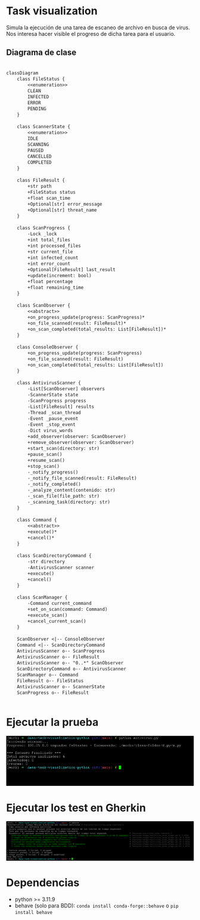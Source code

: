 # Task visualization

Simula la ejecución de una tarea de escaneo de archivo en busca de virus.
Nos interesa hacer visible el progreso de dicha tarea para el usuario.

## Diagrama de clase 

```mermaid

classDiagram
    class FileStatus {
        <<enumeration>>
        CLEAN
        INFECTED
        ERROR
        PENDING
    }

    class ScannerState {
        <<enumeration>>
        IDLE
        SCANNING
        PAUSED
        CANCELLED
        COMPLETED
    }

    class FileResult {
        +str path
        +FileStatus status
        +float scan_time
        +Optional[str] error_message
        +Optional[str] threat_name
    }

    class ScanProgress {
        -Lock _lock
        +int total_files
        +int processed_files
        +str current_file
        +int infected_count
        +int error_count
        +Optional[FileResult] last_result
        +update(increment: bool)
        +float percentage
        +float remaining_time
    }

    class ScanObserver {
        <<abstract>>
        +on_progress_update(progress: ScanProgress)*
        +on_file_scanned(result: FileResult)*
        +on_scan_completed(total_results: List[FileResult])*
    }

    class ConsoleObserver {
        +on_progress_update(progress: ScanProgress)
        +on_file_scanned(result: FileResult)
        +on_scan_completed(total_results: List[FileResult])
    }

    class AntivirusScanner {
        -List[ScanObserver] observers
        -ScannerState state
        -ScanProgress progress
        -List[FileResult] results
        -Thread _scan_thread
        -Event _pause_event
        -Event _stop_event
        -Dict virus_words
        +add_observer(observer: ScanObserver)
        +remove_observer(observer: ScanObserver)
        +start_scan(directory: str)
        +pause_scan()
        +resume_scan()
        +stop_scan()
        -_notify_progress()
        -_notify_file_scanned(result: FileResult)
        -_notify_completed()
        -_analyze_content(contenido: str)
        -_scan_file(file_path: str)
        -_scanning_task(directory: str)
    }

    class Command {
        <<abstract>>
        +execute()*
        +cancel()*
    }

    class ScanDirectoryCommand {
        -str directory
        -AntivirusScanner scanner
        +execute()
        +cancel()
    }

    class ScanManager {
        -Command current_command
        +set_on_scan(command: Command)
        +execute_scan()
        +cancel_current_scan()
    }

    ScanObserver <|-- ConsoleObserver
    Command <|-- ScanDirectoryCommand
    AntivirusScanner o-- ScanProgress
    AntivirusScanner o-- FileResult
    AntivirusScanner o-- "0..*" ScanObserver
    ScanDirectoryCommand o-- AntivirusScanner
    ScanManager o-- Command
    FileResult o-- FileStatus
    AntivirusScanner o-- ScannerState
    ScanProgress o-- FileResult
  
```

# Ejecutar la prueba

![task run](./docs/static/mock-antivirus.png "Task execution")

# Ejecutar los test en Gherkin

![behave execution](./docs/static/behave-execution.png "Behave execution")

# Dependencias

- python >= 3.11.9
- behave (solo para BDD):
    `conda install conda-forge::behave` o `pip install behave` 
